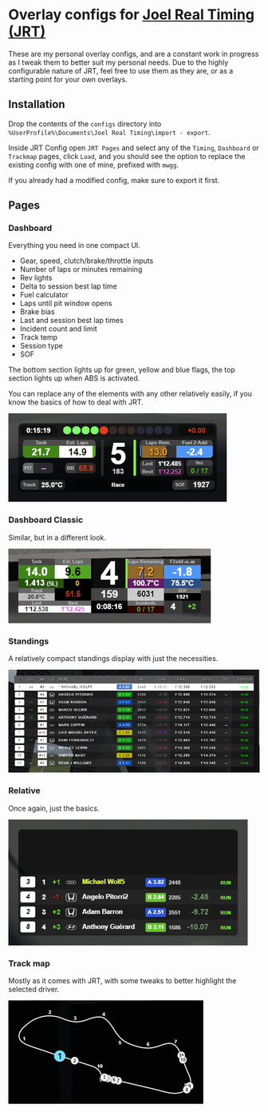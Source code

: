 # Overlay configs for [Joel Real Timing (JRT)](https://joel-real-timing.com/)

These are my personal overlay configs, and are a constant work in progress as I tweak them to better suit my personal needs. Due to the highly configurable nature of JRT, feel free to use them as they are, or as a starting point for your own overlays.

## Installation
Drop the contents of the `configs` directory into `%UserProfile%\Documents\Joel Real Timing\import - export`.

Inside JRT Config open `JRT Pages` and select any of the `Timing`, `Dashboard` or `Trackmap` pages, click `Load`, and you should see the option to replace the existing config with one of mine, prefixed with `mwgg`. 

If you already had a modified config, make sure to export it first.

## Pages
### Dashboard
Everything you need in one compact UI.
* Gear, speed, clutch/brake/throttle inputs
* Number of laps or minutes remaining
* Rev lights
* Delta to session best lap time
* Fuel calculator
* Laps until pit window opens
* Brake bias
* Last and session best lap times
* Incident count and limit
* Track temp
* Session type
* SOF

The bottom section lights up for green, yellow and blue flags, the top section lights up when ABS is activated.

You can replace any of the elements with any other relatively easily, if you know the basics of how to deal with JRT.

![Dashboard](https://raw.githubusercontent.com/mwgg/jrt-configs/master/screenshots/dashboard.png)

### Dashboard Classic
Similar, but in a different look.

![Dashboard](https://raw.githubusercontent.com/mwgg/jrt-configs/master/screenshots/dashboard_classic.png)

### Standings
A relatively compact standings display with just the necessities.

![Standings](https://raw.githubusercontent.com/mwgg/jrt-configs/master/screenshots/standings.png)

### Relative
Once again, just the basics.

![Relative](https://raw.githubusercontent.com/mwgg/jrt-configs/master/screenshots/relative.png)

### Track map
Mostly as it comes with JRT, with some tweaks to better highlight the selected driver.

![Track map](https://raw.githubusercontent.com/mwgg/jrt-configs/master/screenshots/trackmap.png)